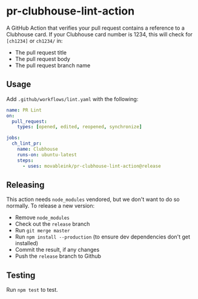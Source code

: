 # pr-clubhouse-lint-action

A GitHub Action that verifies your pull request contains a reference to a Clubhouse card. If your Clubhouse card number is 1234, this will check for `[ch1234]` or `ch1234/` in:

* The pull request title
* The pull request body
* The pull request branch name


## Usage

Add `.github/workflows/lint.yaml` with the following:

```yaml
name: PR Lint
on:
  pull_request:
    types: [opened, edited, reopened, synchronize]

jobs:
  ch_lint_pr:
    name: Clubhouse
    runs-on: ubuntu-latest
    steps:
      - uses: movableink/pr-clubhouse-lint-action@release
```

## Releasing

This action needs `node_modules` vendored, but we don't want to do so normally. To release a new version:

* Remove `node_modules`
* Check out the `release` branch
* Run `git merge master`
* Run `npm install --production` (to ensure dev dependencies don't get installed)
* Commit the result, if any changes
* Push the `release` branch to Github

## Testing

Run `npm test` to test.
